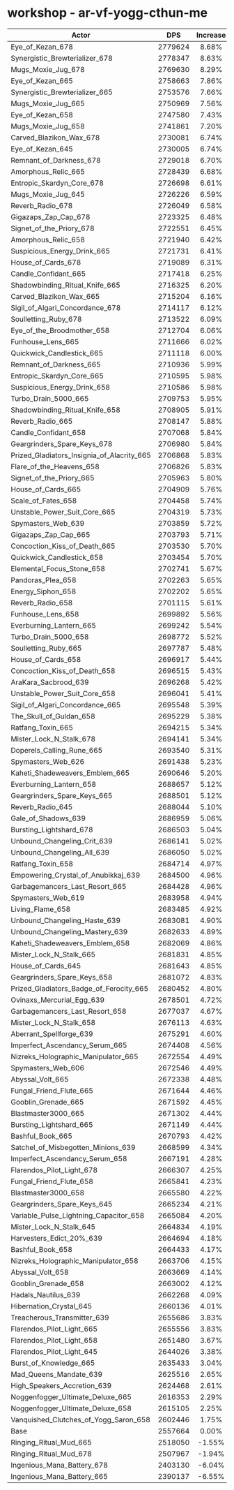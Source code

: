 # workshop - ar-vf-yogg-cthun-me
| Actor | DPS | Increase |
|---|:---:|:---:|
|Eye_of_Kezan_678|2779624|8.68%|
|Synergistic_Brewterializer_678|2778347|8.63%|
|Mugs_Moxie_Jug_678|2769630|8.29%|
|Eye_of_Kezan_665|2758663|7.86%|
|Synergistic_Brewterializer_665|2753576|7.66%|
|Mugs_Moxie_Jug_665|2750969|7.56%|
|Eye_of_Kezan_658|2747580|7.43%|
|Mugs_Moxie_Jug_658|2741861|7.20%|
|Carved_Blazikon_Wax_678|2730081|6.74%|
|Eye_of_Kezan_645|2730005|6.74%|
|Remnant_of_Darkness_678|2729018|6.70%|
|Amorphous_Relic_665|2728439|6.68%|
|Entropic_Skardyn_Core_678|2726698|6.61%|
|Mugs_Moxie_Jug_645|2726226|6.59%|
|Reverb_Radio_678|2726049|6.58%|
|Gigazaps_Zap_Cap_678|2723325|6.48%|
|Signet_of_the_Priory_678|2722551|6.45%|
|Amorphous_Relic_658|2721940|6.42%|
|Suspicious_Energy_Drink_665|2721731|6.41%|
|House_of_Cards_678|2719089|6.31%|
|Candle_Confidant_665|2717418|6.25%|
|Shadowbinding_Ritual_Knife_665|2716325|6.20%|
|Carved_Blazikon_Wax_665|2715204|6.16%|
|Sigil_of_Algari_Concordance_678|2714117|6.12%|
|Soulletting_Ruby_678|2713522|6.09%|
|Eye_of_the_Broodmother_658|2712704|6.06%|
|Funhouse_Lens_665|2711666|6.02%|
|Quickwick_Candlestick_665|2711118|6.00%|
|Remnant_of_Darkness_665|2710936|5.99%|
|Entropic_Skardyn_Core_665|2710595|5.98%|
|Suspicious_Energy_Drink_658|2710586|5.98%|
|Turbo_Drain_5000_665|2709753|5.95%|
|Shadowbinding_Ritual_Knife_658|2708905|5.91%|
|Reverb_Radio_665|2708147|5.88%|
|Candle_Confidant_658|2707068|5.84%|
|Geargrinders_Spare_Keys_678|2706980|5.84%|
|Prized_Gladiators_Insignia_of_Alacrity_665|2706868|5.83%|
|Flare_of_the_Heavens_658|2706826|5.83%|
|Signet_of_the_Priory_665|2705963|5.80%|
|House_of_Cards_665|2704909|5.76%|
|Scale_of_Fates_658|2704458|5.74%|
|Unstable_Power_Suit_Core_665|2704319|5.73%|
|Spymasters_Web_639|2703859|5.72%|
|Gigazaps_Zap_Cap_665|2703793|5.71%|
|Concoction_Kiss_of_Death_665|2703530|5.70%|
|Quickwick_Candlestick_658|2703454|5.70%|
|Elemental_Focus_Stone_658|2702741|5.67%|
|Pandoras_Plea_658|2702263|5.65%|
|Energy_Siphon_658|2702202|5.65%|
|Reverb_Radio_658|2701115|5.61%|
|Funhouse_Lens_658|2699892|5.56%|
|Everburning_Lantern_665|2699242|5.54%|
|Turbo_Drain_5000_658|2698772|5.52%|
|Soulletting_Ruby_665|2697787|5.48%|
|House_of_Cards_658|2696917|5.44%|
|Concoction_Kiss_of_Death_658|2696515|5.43%|
|AraKara_Sacbrood_639|2696268|5.42%|
|Unstable_Power_Suit_Core_658|2696041|5.41%|
|Sigil_of_Algari_Concordance_665|2695548|5.39%|
|The_Skull_of_Guldan_658|2695229|5.38%|
|Ratfang_Toxin_665|2694215|5.34%|
|Mister_Lock_N_Stalk_678|2694141|5.34%|
|Doperels_Calling_Rune_665|2693540|5.31%|
|Spymasters_Web_626|2691438|5.23%|
|Kaheti_Shadeweavers_Emblem_665|2690646|5.20%|
|Everburning_Lantern_658|2688657|5.12%|
|Geargrinders_Spare_Keys_665|2688501|5.12%|
|Reverb_Radio_645|2688044|5.10%|
|Gale_of_Shadows_639|2686959|5.06%|
|Bursting_Lightshard_678|2686503|5.04%|
|Unbound_Changeling_Crit_639|2686141|5.02%|
|Unbound_Changeling_All_639|2686050|5.02%|
|Ratfang_Toxin_658|2684714|4.97%|
|Empowering_Crystal_of_Anubikkaj_639|2684500|4.96%|
|Garbagemancers_Last_Resort_665|2684428|4.96%|
|Spymasters_Web_619|2683958|4.94%|
|Living_Flame_658|2683485|4.92%|
|Unbound_Changeling_Haste_639|2683081|4.90%|
|Unbound_Changeling_Mastery_639|2682633|4.89%|
|Kaheti_Shadeweavers_Emblem_658|2682069|4.86%|
|Mister_Lock_N_Stalk_665|2681831|4.85%|
|House_of_Cards_645|2681643|4.85%|
|Geargrinders_Spare_Keys_658|2681072|4.83%|
|Prized_Gladiators_Badge_of_Ferocity_665|2680452|4.80%|
|Ovinaxs_Mercurial_Egg_639|2678501|4.72%|
|Garbagemancers_Last_Resort_658|2677037|4.67%|
|Mister_Lock_N_Stalk_658|2676113|4.63%|
|Aberrant_Spellforge_639|2675291|4.60%|
|Imperfect_Ascendancy_Serum_665|2674408|4.56%|
|Nizreks_Holographic_Manipulator_665|2672554|4.49%|
|Spymasters_Web_606|2672546|4.49%|
|Abyssal_Volt_665|2672338|4.48%|
|Fungal_Friend_Flute_665|2671644|4.46%|
|Gooblin_Grenade_665|2671592|4.45%|
|Blastmaster3000_665|2671302|4.44%|
|Bursting_Lightshard_665|2671149|4.44%|
|Bashful_Book_665|2670793|4.42%|
|Satchel_of_Misbegotten_Minions_639|2668599|4.34%|
|Imperfect_Ascendancy_Serum_658|2667191|4.28%|
|Flarendos_Pilot_Light_678|2666307|4.25%|
|Fungal_Friend_Flute_658|2665841|4.23%|
|Blastmaster3000_658|2665580|4.22%|
|Geargrinders_Spare_Keys_645|2665234|4.21%|
|Variable_Pulse_Lightning_Capacitor_658|2665084|4.20%|
|Mister_Lock_N_Stalk_645|2664834|4.19%|
|Harvesters_Edict_20%_639|2664694|4.18%|
|Bashful_Book_658|2664433|4.17%|
|Nizreks_Holographic_Manipulator_658|2663706|4.15%|
|Abyssal_Volt_658|2663669|4.14%|
|Gooblin_Grenade_658|2663002|4.12%|
|Hadals_Nautilus_639|2662268|4.09%|
|Hibernation_Crystal_645|2660136|4.01%|
|Treacherous_Transmitter_639|2655686|3.83%|
|Flarendos_Pilot_Light_665|2655556|3.83%|
|Flarendos_Pilot_Light_658|2651480|3.67%|
|Flarendos_Pilot_Light_645|2644026|3.38%|
|Burst_of_Knowledge_665|2635433|3.04%|
|Mad_Queens_Mandate_639|2625516|2.65%|
|High_Speakers_Accretion_639|2624468|2.61%|
|Noggenfogger_Ultimate_Deluxe_665|2616353|2.29%|
|Noggenfogger_Ultimate_Deluxe_658|2615105|2.25%|
|Vanquished_Clutches_of_Yogg_Saron_658|2602446|1.75%|
|Base|2557664|0.00%|
|Ringing_Ritual_Mud_665|2518050|-1.55%|
|Ringing_Ritual_Mud_678|2507967|-1.94%|
|Ingenious_Mana_Battery_678|2403130|-6.04%|
|Ingenious_Mana_Battery_665|2390137|-6.55%|
